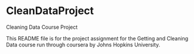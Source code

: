 CleanDataProject
================

Cleaning Data Course Project

This README file is for the project assignment for the Getting and Cleaning Data course run through coursera by Johns Hopkins University.

